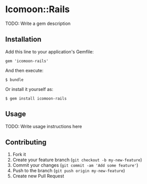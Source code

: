 # Icomoon::Rails

TODO: Write a gem description

## Installation

Add this line to your application's Gemfile:

    gem 'icomoon-rails'

And then execute:

    $ bundle

Or install it yourself as:

    $ gem install icomoon-rails

## Usage

TODO: Write usage instructions here

## Contributing

1. Fork it
2. Create your feature branch (`git checkout -b my-new-feature`)
3. Commit your changes (`git commit -am 'Add some feature'`)
4. Push to the branch (`git push origin my-new-feature`)
5. Create new Pull Request
